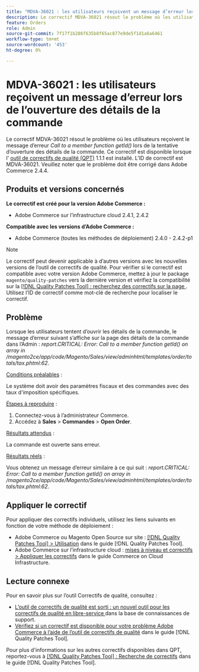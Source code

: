 ```yaml
---
title: "MDVA-36021 : les utilisateurs reçoivent un message d’erreur lors de l’ouverture des détails de la commande"
description: Le correctif MDVA-36021 résout le problème où les utilisateurs reçoivent le message d’erreur *Call to a member function getId()* lors de la tentative d’ouverture des détails de la commande. Ce correctif est disponible lorsque l’[outil de correctifs de qualité (QPT)](https://experienceleague.adobe.com/fr/docs/commerce-knowledge-base/kb/announcements/commerce-announcements/magento-quality-patches-released-new-tool-to-self-serve-quality-patches) 1.1.1 est installé. L’ID de correctif est MDVA-36021. Veuillez noter que le problème doit être corrigé dans Adobe Commerce 2.4.4.
feature: Orders
role: Admin
source-git-commit: 7f17f1b286f635b8f65ac877e9de5f1d1a6a6461
workflow-type: tm+mt
source-wordcount: '453'
ht-degree: 0%

---
```


# MDVA-36021 : les utilisateurs reçoivent un message d’erreur lors de l’ouverture des détails de la commande

Le correctif MDVA-36021 résout le problème où les utilisateurs reçoivent le message d’erreur *Call to a member function getId()* lors de la tentative d’ouverture des détails de la commande. Ce correctif est disponible lorsque l’ [outil de correctifs de qualité (QPT)](https://experienceleague.adobe.com/fr/docs/commerce-knowledge-base/kb/announcements/commerce-announcements/magento-quality-patches-released-new-tool-to-self-serve-quality-patches) 1.1.1 est installé. L’ID de correctif est MDVA-36021. Veuillez noter que le problème doit être corrigé dans Adobe Commerce 2.4.4.

## Produits et versions concernés

**Le correctif est créé pour la version Adobe Commerce :**

* Adobe Commerce sur l’infrastructure cloud 2.4.1, 2.4.2

**Compatible avec les versions d’Adobe Commerce :**

* Adobe Commerce (toutes les méthodes de déploiement) 2.4.0 - 2.4.2-p1

>[!NOTE]
>
>Le correctif peut devenir applicable à d’autres versions avec les nouvelles versions de l’outil de correctifs de qualité. Pour vérifier si le correctif est compatible avec votre version Adobe Commerce, mettez à jour le package `magento/quality-patches` vers la dernière version et vérifiez la compatibilité sur la [[!DNL Quality Patches Tool] : recherchez des correctifs sur la page ](https://experienceleague.adobe.com/fr/docs/commerce-knowledge-base/kb/announcements/commerce-announcements/magento-quality-patches-released-new-tool-to-self-serve-quality-patches). Utilisez l’ID de correctif comme mot-clé de recherche pour localiser le correctif.

## Problème

Lorsque les utilisateurs tentent d’ouvrir les détails de la commande, le message d’erreur suivant s’affiche sur la page des détails de la commande dans l’Admin : *report.CRITICAL: Error: Call to a member function getId() on array in /magento2ce/app/code/Magento/Sales/view/adminhtml/templates/order/totals/tax.phtml:62*.

<u>Conditions préalables</u> :

Le système doit avoir des paramètres fiscaux et des commandes avec des taux d&#39;imposition spécifiques.

<u>Étapes à reproduire</u> :

1. Connectez-vous à l’administrateur Commerce.
1. Accédez à **Sales** > **Commandes** > **Open Order**.

<u>Résultats attendus</u> :

La commande est ouverte sans erreur.

<u>Résultats réels</u> :

Vous obtenez un message d’erreur similaire à ce qui suit : *report.CRITICAL: Error: Call to a member function getId() on array in /magento2ce/app/code/Magento/Sales/view/adminhtml/templates/order/totals/tax.phtml:62*.

## Appliquer le correctif

Pour appliquer des correctifs individuels, utilisez les liens suivants en fonction de votre méthode de déploiement :

* Adobe Commerce ou Magento Open Source sur site : [[!DNL Quality Patches Tool] > Utilisation](/help/tools/quality-patches-tool/usage.md) dans le guide [!DNL Quality Patches Tool].
* Adobe Commerce sur l’infrastructure cloud : [mises à niveau et correctifs > Appliquer les correctifs](https://experienceleague.adobe.com/docs/commerce-cloud-service/user-guide/develop/upgrade/apply-patches.html?lang=fr) dans le guide Commerce on Cloud Infrastructure.

## Lecture connexe

Pour en savoir plus sur l’outil Correctifs de qualité, consultez :

* [ L’outil de correctifs de qualité est sorti : un nouvel outil pour les correctifs de qualité en libre-service ](https://experienceleague.adobe.com/fr/docs/commerce-knowledge-base/kb/announcements/commerce-announcements/magento-quality-patches-released-new-tool-to-self-serve-quality-patches) dans la base de connaissances de support.
* [Vérifiez si un correctif est disponible pour votre problème Adobe Commerce à l’aide de l’outil de correctifs de qualité](/help/tools/quality-patches-tool/patches-available-in-qpt/check-patch-for-magento-issue-with-magento-quality-patches.md) dans le guide [!DNL Quality Patches Tool].

Pour plus d&#39;informations sur les autres correctifs disponibles dans QPT, reportez-vous à [[!DNL Quality Patches Tool] : Recherche de correctifs](https://experienceleague.adobe.com/tools/commerce-quality-patches/index.html?lang=fr) dans le guide [!DNL Quality Patches Tool].
